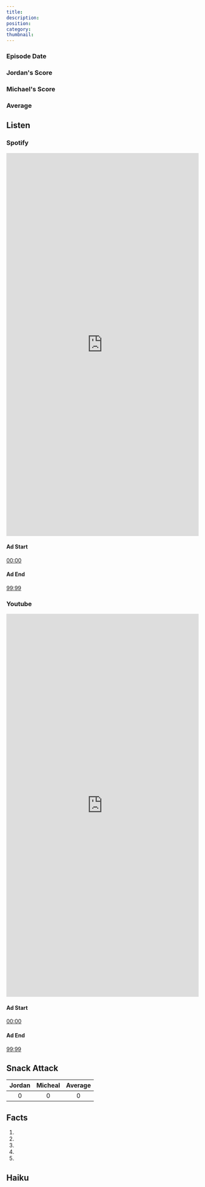 ```yaml
---
title:
description:
position:
category:
thumbnail:
---
```


<!-- Description -->

### Episode Date

<!-- Episode Date -->

### Jordan's Score

<!-- Jordan's Score -->

### Michael's Score

<!-- Michael's Score -->

### Average

<!-- Average Score -->

## Listen

### Spotify

<iframe 
    src="https://open.spotify.com/embed-podcast/episode/SPOTIFY_SITE" 
    loading="lazy"
    style="border: 0; width: 100%; height: 25vh;" allow="encrypted-media"
></iframe>

#### Ad Start

[00:00](https://open.spotify.com/episode/SPOTIFY_SITE?t=START_TIME)

#### Ad End

[99:99](https://open.spotify.com/episode/SPOTIFY_SITE?t=END_TIME)

### Youtube

<iframe
    src="https://www.youtube.com/embed/YT_SITE" 
    loading="lazy" 
    style="border: 0; width: 100%; height: 25vh;"  
    title="YouTube video player" 
    frameborder="0"
    allow="accelerometer; autoplay; clipboard-write; encrypted-media; gyroscope; picture-in-picture"
></iframe>

#### Ad Start

[00:00](https://youtu.be/YT_SITE?t=START_TIME)

#### Ad End

[99:99](https://youtu.be/YT_SITE?t=END_TIME)

## Snack Attack

<!-- Snack -->

| Jordan | Micheal | Average |
| :----: | :-----: | :-----: |
|   0    |    0    |    0    |

## Facts

1.

2.

3.

4.

5.

## Haiku

<!-- Haiku -->
